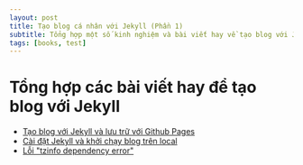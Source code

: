 ```yaml
---
layout: post
title: Tạo blog cá nhân với Jekyll (Phần 1)
subtitle: Tổng hợp một số kinh nghiệm và bài viết hay về tạo blog với Jekyll
tags: [books, test]
---
```


# Tổng hợp các bài viết hay để tạo blog với Jekyll
* [Tạo blog với Jekyll và lưu trữ với Github Pages](https://blog.vietanhdev.com/posts/xay-dung-website-voi-jekyll/#t%E1%BA%A1i-sao-s%E1%BB%AD-d%E1%BB%A5ng-github-pages-%C4%91%E1%BB%83-l%C6%B0u-tr%E1%BB%AF-website-c%C3%A1-nh%C3%A2n)
* [Cài đặt Jekyll và khởi chạy blog trên local](https://help.github.com/en/github/working-with-github-pages/testing-your-github-pages-site-locally-with-jekyll)
* [Lỗi "tzinfo dependency error"](https://github.com/aron-bordin/neo-hpstr-jekyll-theme/issues/40)

